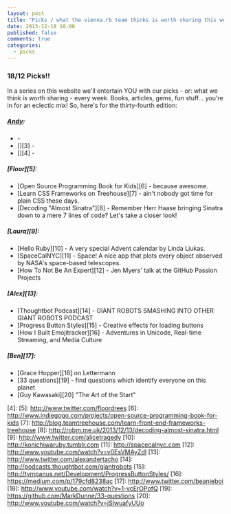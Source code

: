 ```yaml
---
layout: post
title: "Picks / what the vienna.rb team thinks is worth sharing this week"
date: 2013-12-18 10:00
published: false
comments: true
categories:
  - picks
---
```


### 18/12 Picks!!

In a series on this website we'll entertain YOU with our picks - or: what we think is worth sharing - every week.
Books, articles, gems, fun stuff... you're in for an eclectic mix! So, here's for the thirty-fourth edition:

##### [Andy][1]:
  - [][2] -
  - [][3] -
  - [][4] -

##### [Floor][5]:
  - [Open Source Programming Book for Kids][6] - because awesome.
  - [Learn CSS Frameworks on Treehouse][7] - ain't nobody got time for plain CSS these days.
  - [Decoding "Almost Sinatra"][8] - Remember Herr Haase bringing Sinatra down to a mere 7 lines of code? Let's take a closer look!

##### [Laura][9]:
  - [Hello Ruby][10] - A very special Advent calendar by Linda Liukas.
  - [SpaceCalNYC][11] - Space! A nice app that plots every object observed by NASA's space-based telescopes. 
  - [How To Not Be An Expert][12] - Jen Myers' talk at the GitHub Passion Projects

##### [Alex][13]:
  - [Thoughtbot Podcast][14] - GIANT ROBOTS SMASHING INTO OTHER GIANT ROBOTS PODCAST
  - [Progress Button Styles][15] - Creative effects for loading buttons
  - [How I Built Emojitracker][16] - Adventures in Unicode, Real-time Streaming, and Media Culture

##### [Ben][17]:
  - [Grace Hopper][18] on Lettermann
  - [33 questions][19] - find questions which identify everyone on this planet
  - [Guy Kawasaki][20] "The Art of the Start"

[1]: http://www.twitter.com/pxlpnk
[2]:
[3]:
[4]:
[5]: http://www.twitter.com/floordrees
[6]: http://www.indiegogo.com/projects/open-source-programming-book-for-kids
[7]: http://blog.teamtreehouse.com/learn-front-end-frameworks-treehouse
[8]: http://robm.me.uk/2013/12/13/decoding-almost-sinatra.html
[9]: http://www.twitter.com/alicetragedy
[10]: http://konichiwaruby.tumblr.com
[11]: http://spacecalnyc.com
[12]: http://www.youtube.com/watch?v=v0EsVMAyZdI
[13]: http://www.twitter.com/alexandertacho
[14]: http://podcasts.thoughtbot.com/giantrobots
[15]: http://tympanus.net/Development/ProgressButtonStyles/
[16]: https://medium.com/p/179cfd8238ac
[17]: http://www.twitter.com/beanieboi
[18]: http://www.youtube.com/watch?v=1-vcErOPofQ
[19]: https://github.com/MarkDunne/33-questions
[20]: http://www.youtube.com/watch?v=jSlwuafyUUo
